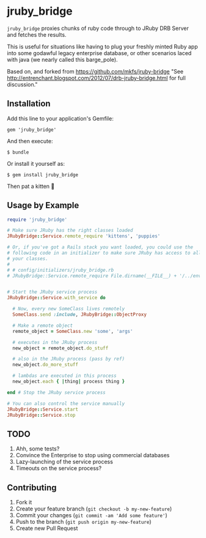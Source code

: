 # jruby_bridge

`jruby_bridge` proxies chunks of ruby code through to JRuby DRB Server and fetches the results.

This is useful for situations like having to plug your freshly minted Ruby app into some godawful legacy enterprise database, or other scenarios laced with java (we nearly called this barge_pole).

Based on, and forked from https://github.com/mkfs/jruby-bridge
"See http://entrenchant.blogspot.com/2012/07/drb-jruby-bridge.html for full discussion."

## Installation

Add this line to your application's Gemfile:

    gem 'jruby_bridge'

And then execute:

    $ bundle

Or install it yourself as:

    $ gem install jruby_bridge

Then pat a kitten :tiger:

## Usage by Example

```ruby
require 'jruby_bridge'

# Make sure JRuby has the right classes loaded
JRubyBridge::Service.remote_require 'kittens', 'puppies'

# Or, if you've got a Rails stack you want loaded, you could use the
# following code in an initializer to make sure JRuby has access to all
# your classes.
#
# # config/initializers/jruby_bridge.rb
# JRubyBridge::Service.remote_require File.dirname(__FILE__) + '/../environment'


# Start the JRuby service process
JRubyBridge::Service.with_service do

  # Now, every new SomeClass lives remotely
  SomeClass.send :include, JRubyBridge::ObjectProxy

  # Make a remote object
  remote_object = SomeClass.new 'some', 'args'

  # executes in the JRuby process
  new_object = remote_object.do_stuff

  # also in the JRuby process (pass by ref)
  new_object.do_more_stuff

  # lambdas are executed in this process
  new_object.each { |thing| process thing }

end # Stop the JRuby service process
```

```ruby
# You can also control the service manually
JRubyBridge::Service.start
JRubyBridge::Service.stop
```

## TODO

1. Ahh, some tests?
2. Convince the Enterprise to stop using commercial databases
3. Lazy-launching of the service process
4. Timeouts on the service process?

## Contributing

1. Fork it
2. Create your feature branch (`git checkout -b my-new-feature`)
3. Commit your changes (`git commit -am 'Add some feature'`)
4. Push to the branch (`git push origin my-new-feature`)
5. Create new Pull Request
